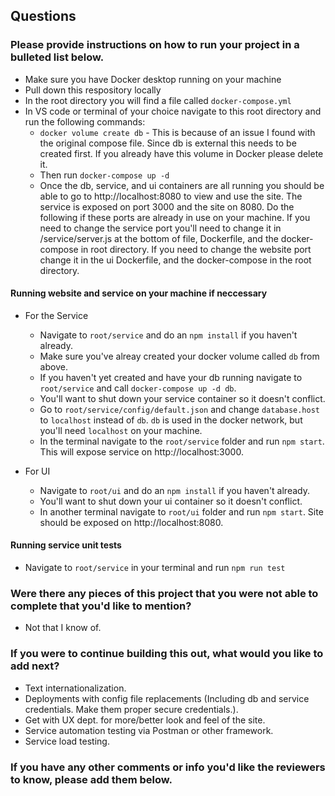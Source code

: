 ## Questions

### Please provide instructions on how to run your project in a bulleted list below.
* Make sure you have Docker desktop running on your machine
* Pull down this respository locally
* In the root directory you will find a file called `docker-compose.yml`
* In VS code or terminal of your choice navigate to this root directory and run the following commands:
  * `docker volume create db` - This is because of an issue I found with the original compose file. Since db is external this needs to be created first. If you already have this volume in Docker please delete it.
  * Then run `docker-compose up -d`
  * Once the db, service, and ui containers are all running you should be able to go to http://localhost:8080 to view and use the site. The service is exposed on port 3000 and the site on 8080. Do the following if these ports are already in use on your machine. If you need to change the service port you'll need to change it in /service/server.js at the bottom of file, Dockerfile, and the docker-compose in root directory. If you need to change the website port change it in the ui Dockerfile, and the docker-compose in the root directory.

#### Running website and service on your machine if neccessary
* For the Service
  * Navigate to `root/service` and do an `npm install` if you haven't already.
  * Make sure you've alreay created your docker volume called `db` from above.
  * If you haven't yet created and have your db running navigate to `root/service` and call `docker-compose up -d db`.
  * You'll want to shut down your service container so it doesn't conflict.
  * Go to `root/service/config/default.json` and change `database.host` to `localhost` instead of `db`. `db` is used in the docker network, but you'll need `localhost` on your machine.
  * In the terminal navigate to the `root/service` folder and run `npm start`. This will expose service on http://localhost:3000.
  
* For UI  
  * Navigate to `root/ui` and do an `npm install` if you haven't already.
  * You'll want to shut down your ui container so it doesn't conflict.
  * In another terminal navigate to `root/ui` folder and run `npm start`. Site should be exposed on http://localhost:8080.

#### Running service unit tests
* Navigate to `root/service` in your terminal and run `npm run test`

### Were there any pieces of this project that you were not able to complete that you'd like to mention?
* Not that I know of.

### If you were to continue building this out, what would you like to add next?
* Text internationalization.
* Deployments with config file replacements (Including db and service credentials. Make them proper secure credentials.).
* Get with UX dept. for more/better look and feel of the site.
* Service automation testing via Postman or other framework.
* Service load testing.

### If you have any other comments or info you'd like the reviewers to know, please add them below.